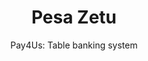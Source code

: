 ---
layout: project
tags: [Payments, Mobile app]
thumbnail: "showcase_pay4us.jpg"
description: "Pay4Us is an Android application that manages and informal savings and investment groups table banking activities."
subtitle: "Pay4Us: Table banking system"
title:  "Pesa Zetu"
slides:
- case-study-0.png
- case-study-1.png
- case-study-2.png
- case-study-3.png
- case-study-4.png
- case-study-5.png
- case-study-6.png
- case-study-7.png
- case-study-8.png
client: PezaZetu
partners: Busara Center, FSD, TransUnion, Musoni, First Access, CGAP, CIS Kenya, IBM
tasks: Web development, UI and UX Design, API development, USSD
project_url: http://app.pesazetu.co
challenge: Access to capital is a critical factor that affect the growth of african businesses. Pesa Zetu is a crowdfunding platform that aims to give borrowers small loans for business, health and educational purposes. The funding sources come from individual lenders on the platform and uses MPESA for the disbursements of loans and collections of repayments.
goals:
- Consectetur adipiscing elit
- Integer eget lorem vitae
- Lorem vitae elit
- Suscipit suscipit
solution: Lorem ipsum dolor sit amet, consectetur adipiscing elit. Morbi in leo turpis. Ut ex neque, cursus vulputate facilisis sed, tempor quis ligula. Pellentesque sodales sagittis fringilla. Praesent id enim ut orci pretium faucibus a et massa. Sed quis velit imperdiet. Aenean vulputate eleifend tellus. Aenean leo ligula, porttitor eu, consequat vitae, eleifend ac, enim. Aliquam lorem ante, dapibus in, viverra quis, feugiat a, tellus. Phasellus viverra nulla ut metus varius laoreet. Quisque rutrum. Aenean imperdiet. Etiam ultricies nisi vel augue.
results: Lorem ipsum dolor sit amet, consectetur adipiscing elit. Morbi in leo turpis. Ut ex neque, cursus vulputate facilisis sed, tempor quis ligula. Pellentesque sodales sagittis fringilla. Praesent id enim ut orci pretium faucibus a et massa.
testimonial: We had great experience working with Phasellus ut cursus tellus. Etiam ullamcorper varius diam, nec consequat dolor gravida non. Nullam commodo feugiat arcu, ut scelerisque nisl vulputate eget. Cras a euismod elit. Ut ex neque, cursus vulputate facilisis sed, tempor quis ligula. Pellentesque sodales sagittis fringilla.
testifier_image: client-ghoncheh.jpg
testifier_name: Ghoncheh Lee
testifier_role: Busines Development Manager
---